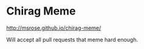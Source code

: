 # Chirag Meme

http://msrose.github.io/chirag-meme/

Will accept all pull requests that meme hard enough.
